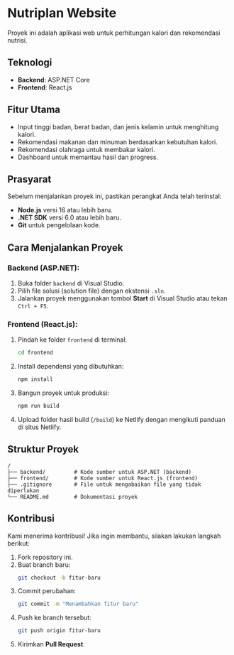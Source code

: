 # Nutriplan Website

Proyek ini adalah aplikasi web untuk perhitungan kalori dan rekomendasi nutrisi.

## Teknologi
- **Backend**: ASP.NET Core
- **Frontend**: React.js

## Fitur Utama
- Input tinggi badan, berat badan, dan jenis kelamin untuk menghitung kalori.
- Rekomendasi makanan dan minuman berdasarkan kebutuhan kalori.
- Rekomendasi olahraga untuk membakar kalori.
- Dashboard untuk memantau hasil dan progress.

## Prasyarat
Sebelum menjalankan proyek ini, pastikan perangkat Anda telah terinstal:
- **Node.js** versi 16 atau lebih baru.
- **.NET SDK** versi 6.0 atau lebih baru.
- **Git** untuk pengelolaan kode.

## Cara Menjalankan Proyek
### Backend (ASP.NET):
1. Buka folder `backend` di Visual Studio.
2. Pilih file solusi (solution file) dengan ekstensi `.sln`.
3. Jalankan proyek menggunakan tombol **Start** di Visual Studio atau tekan `Ctrl + F5`.

### Frontend (React.js):
1. Pindah ke folder `frontend` di terminal:
   ```bash
   cd frontend
   ```
2. Install dependensi yang dibutuhkan:
   ```bash
   npm install
   ```
3. Bangun proyek untuk produksi:
   ```bash
   npm run build
   ```
4. Upload folder hasil build (`/build`) ke Netlify dengan mengikuti panduan di situs Netlify.

## Struktur Proyek
```
/
├── backend/         # Kode sumber untuk ASP.NET (backend)
├── frontend/        # Kode sumber untuk React.js (frontend)
├── .gitignore       # File untuk mengabaikan file yang tidak diperlukan
└── README.md        # Dokumentasi proyek
```

## Kontribusi
Kami menerima kontribusi! Jika ingin membantu, silakan lakukan langkah berikut:
1. Fork repository ini.
2. Buat branch baru:
   ```bash
   git checkout -b fitur-baru
   ```
3. Commit perubahan:
   ```bash
   git commit -m "Menambahkan fitur baru"
   ```
4. Push ke branch tersebut:
   ```bash
   git push origin fitur-baru
   ```
5. Kirimkan **Pull Request**.


